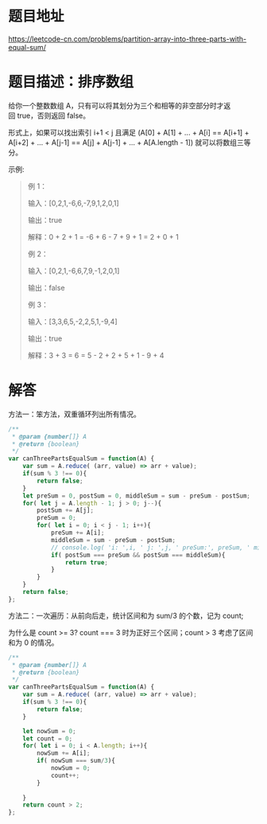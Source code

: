 # 题目地址
https://leetcode-cn.com/problems/partition-array-into-three-parts-with-equal-sum/

# 题目描述：排序数组
给你一个整数数组 A，只有可以将其划分为三个和相等的非空部分时才返回 true，否则返回 false。

形式上，如果可以找出索引 i+1 < j 且满足 (A[0] + A[1] + ... + A[i] == A[i+1] + A[i+2] + ... + A[j-1] == A[j] + A[j-1] + ... + A[A.length - 1]) 就可以将数组三等分。

示例:
>例 1：
>
>输入：[0,2,1,-6,6,-7,9,1,2,0,1]
>
>输出：true
>
>解释：0 + 2 + 1 = -6 + 6 - 7 + 9 + 1 = 2 + 0 + 1
>
>例 2：
>
>输入：[0,2,1,-6,6,7,9,-1,2,0,1]
>
>输出：false
>
>例 3：
>
>输入：[3,3,6,5,-2,2,5,1,-9,4]
>
>输出：true
>
>解释：3 + 3 = 6 = 5 - 2 + 2 + 5 + 1 - 9 + 4


# 解答
 
方法一：笨方法，双重循环列出所有情况。

```JavaScript
/**
 * @param {number[]} A
 * @return {boolean}
 */
var canThreePartsEqualSum = function(A) {
    var sum = A.reduce( (arr, value) => arr + value);
    if(sum % 3 !== 0){
        return false;
    }
    let preSum = 0, postSum = 0, middleSum = sum - preSum - postSum;
    for( let j = A.length - 1; j > 0; j--){
        postSum += A[j];
        preSum = 0;
        for( let i = 0; i < j - 1; i++){
            preSum += A[i];
            middleSum = sum - preSum - postSum;
            // console.log( 'i: ',i, ' j: ',j, ' preSum:', preSum, ' middleSum: ',middleSum, ' postSum: ',postSum);
            if( postSum === preSum && postSum === middleSum){
                return true;
            }
        }    
    }
    return false;
};
```
方法二：一次遍历：从前向后走，统计区间和为 sum/3 的个数，记为 count;

为什么是 count >= 3? count === 3 时为正好三个区间；count > 3 考虑了区间和为 0 的情况。

```js
/**
 * @param {number[]} A
 * @return {boolean}
 */
var canThreePartsEqualSum = function(A) {
    var sum = A.reduce( (arr, value) => arr + value);
    if(sum % 3 !== 0){
        return false;
    }

    let nowSum = 0;
    let count = 0;
    for( let i = 0; i < A.length; i++){
        nowSum += A[i];
        if( nowSum === sum/3){
            nowSum = 0;
            count++;
        }
        
    }
    return count > 2;
};
```
